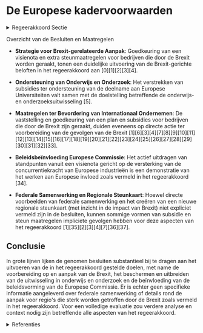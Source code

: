 # De Europese kadervoorwaarden

<details>
        <summary>Regeerakkoord Sectie </summary>
        <p>2.3.7 De Europese kadervoorwaarden We hanteren een meer strategische en proactieve aanpak ten aanzien van de Europese Unie. Op basis van een consultatie van de stakeholders, identificeren we concrete initiatieven die we van Europa verwachten en beïnvloeden we in een zo vroeg mogelijke fase het beleid van de Europese Commissie op het gebied van onderzoek, inno-vatie, industrie en interne markt. We wegen op de vormgeving en implementatie van Europese steunprogramma’s. We ondersteunen de visie van de VLIR dat bij de vormgeving van het toekomstige partnerschap met het VK, binnen een globaal akkoord EU-UK over de toekomstige relatie, de uitwisseling van studenten en docenten en de onderzoekssamenwerking, zowel bilateraal als binnen grotere EU-project-consortia, ongehinderd kunnen doorgaan. We helpen onze bedrijven om zich voor te bereiden op de gevolgen van de Brexit. We voeren het Brexit actieplan verder uit en geven invulling aan bijkomende acties (voor sensibilisering, begeleiding, ondersteuning) die worden afge-sproken in de Brexit-taskforce, onder coördinatie van het departement Buitenlandse Zaken. Bij het uitwerken van een nieuwe regionale steunkaart houden we rekening met de streken in Vlaanderen die hard kunnen getroffen worden door een harde of no-deal Brexit. Voor deze streken zullen we aan de Federale regering ook vragen een ‘ontwrichte zone’ in te stellen. </p>
        </details> 

Overzicht van de Besluiten en Maatregelen

- **Strategie voor Brexit-gerelateerde Aanpak**:
  Goedkeuring van een visienota en extra steunmaatregelen voor bedrijven die door de Brexit worden geraakt, tonen een duidelijke uitvoering van de Brexit-gerichte beloften in het regeerakkoord aan \[0\]\[1\]\[2\]\[3\]\[4\].

- **Ondersteuning van Onderwijs en Onderzoek**:
  Het verstrekken van subsidies ter ondersteuning van de deelname aan Europese Universiteiten valt samen met de doelstelling betreffende de onderwijs- en onderzoeksuitwisseling \[5\].

- **Maatregelen ter Bevordering van Internationaal Ondernemen**:
  De vaststelling en goedkeuring van een plan en subsidies voor bedrijven die door de Brexit zijn geraakt, duiden eveneens op directe actie ter voorbereiding van de gevolgen van de Brexit \[1\]\[6\]\[3\]\[4\]\[7\]\[8\]\[9\]\[10\]\[11\]\[12\]\[13\]\[14\]\[15\]\[16\]\[17\]\[18\]\[19\]\[20\]\[21\]\[22\]\[23\]\[24\]\[25\]\[26\]\[27\]\[28\]\[29\]\[30\]\[31\]\[32\]\[33\].

- **Beleidsbeïnvloeding Europese Commissie**:
  Het actief uitdragen van standpunten vanuit een visienota gericht op de versterking van de concurrentiekracht van Europese industrieën is een demonstratie van het werken aan Europese invloed zoals vermeld in het regeerakkoord \[34\].

- **Federale Samenwerking en Regionale Steunkaart**:
  Hoewel directe voorbeelden van federale samenwerking en het creëren van een nieuwe regionale steunkaart (met inzicht in de impact van Brexit) niet expliciet vermeld zijn in de besluiten, kunnen sommige vormen van subsidie en steun maatregelen impliciete gevolgen hebben voor deze aspecten van het regeerakkoord \[1\]\[35\]\[2\]\[3\]\[4\]\[7\]\[36\]\[37\].

## Conclusie

In grote lijnen lijken de genomen besluiten substantieel bij te dragen aan het uitvoeren van de in het regeerakkoord gestelde doelen, met name de voorbereiding op en aanpak van de Brexit, het beschermen en uitbreiden van de uitwisseling in onderwijs en onderzoek en de beïnvloeding van de beleidsvorming van de Europese Commissie. Er is echter geen specifieke informatie aangeleverd over federale samenwerking of details rond de aanpak voor regio's die sterk worden getroffen door de Brexit zoals vermeld in het regeerakkoord. Voor een volledige evaluatie zou verdere analyse en context nodig zijn betreffende alle aspecten van het regeerakkoord.

<details>
        <summary> Referenties</summary>
        **[\[0\]](https://beslissingenvlaamseregering.vlaanderen.be/?search=Visienota%3A%20%E2%80%9CVlaamse%20uitgangspunten%20brexit-onderhandelingen%E2%80%9D%0A&dateOption=select&startDate=2020-02-07T09%3A00%3A00Z&endDate=2020-02-07T09%3A00%3A00Z)** : **(2020-02-07)** Visienota: “Vlaamse uitgangspunten brexit-onderhandelingen”
 

**[\[1\]](https://beslissingenvlaamseregering.vlaanderen.be/?search=%28Steun%29maatregelen%20voor%20door%20Brexit%20ge%C3%AFmpacteerde%20bedrijven&dateOption=select&startDate=2020-12-18T09%3A00%3A00Z&endDate=2020-12-18T09%3A00%3A00Z)** : **(2020-12-18)** (Steun)maatregelen voor door Brexit geïmpacteerde bedrijven 

**[\[2\]](https://beslissingenvlaamseregering.vlaanderen.be/?search=Maatregelen%20internationaal%20ondernemen%20voor%20de%20door%20de%20brexit%20ge%C3%AFmpacteerde%20bedrijven%20in%20het%20kader%20van%20het%20Relanceplan%20Vlaamse%20Veerkracht%3A%2030%20miljoen%20euro%20voor%20FIT&dateOption=select&startDate=2020-12-18T09%3A00%3A00Z&endDate=2020-12-18T09%3A00%3A00Z)** : **(2020-12-18)** Maatregelen internationaal ondernemen voor de door de brexit geïmpacteerde bedrijven in het kader van het Relanceplan Vlaamse Veerkracht: 30 miljoen euro voor FIT 

**[\[3\]](https://beslissingenvlaamseregering.vlaanderen.be/?search=Plan%20Vlaamse%20Veerkracht%3A%20subsidie%20VLAM%20relanceplan%20corona%20en%20Brexit&dateOption=select&startDate=2021-02-26T09%3A00%3A00Z&endDate=2021-02-26T09%3A00%3A00Z)** : **(2021-02-26)** Plan Vlaamse Veerkracht: subsidie VLAM relanceplan corona en Brexit 

**[\[4\]](https://beslissingenvlaamseregering.vlaanderen.be/?search=Bijkomende%20steunmaatregel%20voor%20de%20door%20de%20Brexit%20ge%C3%AFmpacteerde%20bedrijven%20en%20organisaties%20in%20het%20kader%20van%20de%20Brexit-aanpassingsreserve%20%28BAR%29%20van%20de%20Europese%20Unie&dateOption=select&startDate=2022-06-10T08%3A00%3A00Z&endDate=2022-06-10T08%3A00%3A00Z)** : **(2022-06-10)** Bijkomende steunmaatregel voor de door de Brexit geïmpacteerde bedrijven en organisaties in het kader van de Brexit-aanpassingsreserve (BAR) van de Europese Unie 

**[\[5\]](https://beslissingenvlaamseregering.vlaanderen.be/?search=4%2C78%20miljoen%20euro%20projectsubsidie%20aan%20Vlaamse%20universiteiten%20ter%20ondersteuning%20deelname%20aan%20de%20Europese%20Universiteiten&dateOption=select&startDate=2021-12-17T09%3A00%3A00Z&endDate=2021-12-17T09%3A00%3A00Z)** : **(2021-12-17)** 4,78 miljoen euro projectsubsidie aan Vlaamse universiteiten ter ondersteuning deelname aan de Europese Universiteiten 

**[\[6\]](https://beslissingenvlaamseregering.vlaanderen.be/?search=Plan%20Vlaamse%20Veerkracht%3A%20Maatregelen%20met%20betrekking%20tot%20het%20internationaal%20ondernemen%20ten%20behoeve%20van%20de%20door%20de%20Brexit%20ge%C3%AFmpacteerde%20bedrijven&dateOption=select&startDate=2022-03-18T09%3A00%3A00Z&endDate=2022-03-18T09%3A00%3A00Z)** : **(2022-03-18)** Plan Vlaamse Veerkracht: Maatregelen met betrekking tot het internationaal ondernemen ten behoeve van de door de Brexit geïmpacteerde bedrijven 

**[\[7\]](https://beslissingenvlaamseregering.vlaanderen.be/?search=Vlaams%20Centrum%20voor%20Agro-%20en%20Visserijmarketing%20vzw%20%28VLAM%29%3A%20subsidie%20Brexit&dateOption=select&startDate=2022-06-03T08%3A00%3A00Z&endDate=2022-06-03T08%3A00%3A00Z)** : **(2022-06-03)** Vlaams Centrum voor Agro- en Visserijmarketing vzw (VLAM): subsidie Brexit 

**[\[8\]](https://beslissingenvlaamseregering.vlaanderen.be/?search=Steun%20projecten%20in%20het%20kader%20van%20Europees%20Innovatiepartnerschap%20voor%20productiviteit%20en%20duurzaamheid%20in%20de%20landbouw&dateOption=select&startDate=2023-04-21T08%3A00%3A00Z&endDate=2023-04-21T08%3A00%3A00Z)** : **(2023-04-21)** Steun projecten in het kader van Europees Innovatiepartnerschap voor productiviteit en duurzaamheid in de landbouw 

**[\[9\]](https://beslissingenvlaamseregering.vlaanderen.be/?search=Steun%20voor%20opstart%20van%20of%20omschakeling%20naar%20een%20toekomstgerichte%20duurzame%20ondernemingsstrategie%20op%20een%20landbouwbedrijf&dateOption=select&startDate=2023-07-14T08%3A00%3A00Z&endDate=2023-07-14T08%3A00%3A00Z)** : **(2023-07-14)** Steun voor opstart van of omschakeling naar een toekomstgerichte duurzame ondernemingsstrategie op een landbouwbedrijf 

**[\[10\]](https://beslissingenvlaamseregering.vlaanderen.be/?search=Ondersteuning%20van%20de%20werking%20%27ondernemersvorming%27%20bij%20Syntra&dateOption=select&startDate=2021-07-16T06%3A00%3A00Z&endDate=2021-07-16T06%3A00%3A00Z)** : **(2021-07-16)** Ondersteuning van de werking 'ondernemersvorming' bij Syntra 

**[\[11\]](https://beslissingenvlaamseregering.vlaanderen.be/?search=Steun%20aan%20projecten%20in%20het%20kader%20van%20het%20Europees%20Fonds%20voor%20de%20Regionale%20Ontwikkeling%20en%20het%20Europees%20Sociaal%20Fonds%3A%20wijzigingsbesluit&dateOption=select&startDate=2022-11-10T07%3A00%3A00Z&endDate=2022-11-10T07%3A00%3A00Z)** : **(2022-11-10)** Steun aan projecten in het kader van het Europees Fonds voor de Regionale Ontwikkeling en het Europees Sociaal Fonds: wijzigingsbesluit 

**[\[12\]](https://beslissingenvlaamseregering.vlaanderen.be/?search=Kaderovereenkomst%20Europese%20Unie%20en%20Thailand%3A%20voorontwerp%20van%20instemmingsdecreet&dateOption=select&startDate=2022-11-25T11%3A00%3A00Z&endDate=2022-11-25T11%3A00%3A00Z)** : **(2022-11-25)** Kaderovereenkomst Europese Unie en Thailand: voorontwerp van instemmingsdecreet 

**[\[13\]](https://beslissingenvlaamseregering.vlaanderen.be/?search=Internationale%20beurzenprogramma%20voor%20topstudenten&dateOption=select&startDate=2021-12-17T09%3A00%3A00Z&endDate=2021-12-17T09%3A00%3A00Z)** : **(2021-12-17)** Internationale beurzenprogramma voor topstudenten 

**[\[14\]](https://beslissingenvlaamseregering.vlaanderen.be/?search=Steun%20voor%20opstart%20van%20of%20omschakeling%20naar%20een%20toekomstgerichte%20duurzame%20ondernemingsstrategie%20op%20een%20landbouwbedrijf&dateOption=select&startDate=2023-10-06T08%3A00%3A00Z&endDate=2023-10-06T08%3A00%3A00Z)** : **(2023-10-06)** Steun voor opstart van of omschakeling naar een toekomstgerichte duurzame ondernemingsstrategie op een landbouwbedrijf 

**[\[15\]](https://beslissingenvlaamseregering.vlaanderen.be/?search=Plan%20Vlaamse%20Veerkracht%3A%20Investeren%20in%20kernversterking%20via%20projectoproepen&dateOption=select&startDate=2022-02-25T09%3A00%3A00Z&endDate=2022-02-25T09%3A00%3A00Z)** : **(2022-02-25)** Plan Vlaamse Veerkracht: Investeren in kernversterking via projectoproepen 

**[\[16\]](https://beslissingenvlaamseregering.vlaanderen.be/?search=Kaderovereenkomst%20Europese%20Unie%20en%20Thailand%3A%20voorontwerp%20van%20instemmingsdecreet&dateOption=select&startDate=2023-06-16T08%3A00%3A00Z&endDate=2023-06-16T08%3A00%3A00Z)** : **(2023-06-16)** Kaderovereenkomst Europese Unie en Thailand: voorontwerp van instemmingsdecreet 

**[\[17\]](https://beslissingenvlaamseregering.vlaanderen.be/?search=Internationale%20beurzenprogramma%20voor%20topstudenten&dateOption=select&startDate=2022-01-28T09%3A00%3A00Z&endDate=2022-01-28T09%3A00%3A00Z)** : **(2022-01-28)** Internationale beurzenprogramma voor topstudenten 

**[\[18\]](https://beslissingenvlaamseregering.vlaanderen.be/?search=Aanpassing%20steunreglementering%20strategische%20transformatiesteun%20%28STS%29%3A%20opheffing%20bonussteun%20en%20toevoeging%20van%20ontvankelijkheidsvoorwaarde%20over%20de%20minimale%20bijkomende%20directe%20tewerkstelling&dateOption=select&startDate=2021-06-04T08%3A00%3A00Z&endDate=2021-06-04T08%3A00%3A00Z)** : **(2021-06-04)** Aanpassing steunreglementering strategische transformatiesteun (STS): opheffing bonussteun en toevoeging van ontvankelijkheidsvoorwaarde over de minimale bijkomende directe tewerkstelling 

**[\[19\]](https://beslissingenvlaamseregering.vlaanderen.be/?search=Vlaams%20standpunt%20herziening%20Europese%20verpakkingsrichtlijn&dateOption=select&startDate=2023-07-07T09%3A00%3A00Z&endDate=2023-07-07T09%3A00%3A00Z)** : **(2023-07-07)** Vlaams standpunt herziening Europese verpakkingsrichtlijn 

**[\[20\]](https://beslissingenvlaamseregering.vlaanderen.be/?search=Steunregelingen%20gemeenschappelijk%20landbouwbeleid%3A%20wijzigingsbesluit&dateOption=select&startDate=2021-10-15T08%3A00%3A00Z&endDate=2021-10-15T08%3A00%3A00Z)** : **(2021-10-15)** Steunregelingen gemeenschappelijk landbouwbeleid: wijzigingsbesluit 

**[\[21\]](https://beslissingenvlaamseregering.vlaanderen.be/?search=Herverdeling%20provisioneel%20krediet%3A%20Subsidie%20Ecoom%20voor%20analyse%20strategische%20waardenketens%20in%20de%20Vlaamse%20economie%20en%20versterking%20beleidsrelevant%20onderzoek&dateOption=select&startDate=2021-12-17T09%3A00%3A00Z&endDate=2021-12-17T09%3A00%3A00Z)** : **(2021-12-17)** Herverdeling provisioneel krediet: Subsidie Ecoom voor analyse strategische waardenketens in de Vlaamse economie en versterking beleidsrelevant onderzoek 

**[\[22\]](https://beslissingenvlaamseregering.vlaanderen.be/?search=Beheersovereenkomst%20met%20Vlaamse%20Interuniversitaire%20Raad%20over%20ijkingstoetsen&dateOption=select&startDate=2020-04-30T08%3A00%3A00Z&endDate=2020-04-30T08%3A00%3A00Z)** : **(2020-04-30)** Beheersovereenkomst met Vlaamse Interuniversitaire Raad over ijkingstoetsen 

**[\[23\]](https://beslissingenvlaamseregering.vlaanderen.be/?search=Nieuwe%20samenwerkingsovereenkomst%20Participatiemaatschappij%20Vlaanderen%20%28PMV%29%20over%20dienstverlening%20in%20het%20kader%20van%20Europese%20financi%C3%ABle%20instrumenten&dateOption=select&startDate=2023-12-22T09%3A00%3A00Z&endDate=2023-12-22T09%3A00%3A00Z)** : **(2023-12-22)** Nieuwe samenwerkingsovereenkomst Participatiemaatschappij Vlaanderen (PMV) over dienstverlening in het kader van Europese financiële instrumenten 

**[\[24\]](https://beslissingenvlaamseregering.vlaanderen.be/?search=Tijdelijke%20versterking%20personeel%20Departement%20Landbouw%20en%20Visserij%20in%20de%20periode%202022-2024%20in%20kader%20flankerend%20beleid%20stikstofproblematiek%20en%20conceptnota%20PAS&dateOption=select&startDate=2022-12-23T09%3A00%3A00Z&endDate=2022-12-23T09%3A00%3A00Z)** : **(2022-12-23)** Tijdelijke versterking personeel Departement Landbouw en Visserij in de periode 2022-2024 in kader flankerend beleid stikstofproblematiek en conceptnota PAS 

**[\[25\]](https://beslissingenvlaamseregering.vlaanderen.be/?search=Vaststelling%20algemene%20erkennings-%2C%20uitvoerings-%20en%20subsidi%C3%ABringsvoorwaarden%20LEADER-gebieden%20plattelandsontwikkeling&dateOption=select&startDate=2023-07-14T08%3A00%3A00Z&endDate=2023-07-14T08%3A00%3A00Z)** : **(2023-07-14)** Vaststelling algemene erkennings-, uitvoerings- en subsidiëringsvoorwaarden LEADER-gebieden plattelandsontwikkeling 

**[\[26\]](https://beslissingenvlaamseregering.vlaanderen.be/?search=Verderzetting%20van%20het%20Programma%20Innovatieve%20Overheidsopdrachten%20als%20regulier%20innovatie-instrument%20binnen%20de%20VLAIO-werking&dateOption=select&startDate=2022-12-23T09%3A00%3A00Z&endDate=2022-12-23T09%3A00%3A00Z)** : **(2022-12-23)** Verderzetting van het Programma Innovatieve Overheidsopdrachten als regulier innovatie-instrument binnen de VLAIO-werking 

**[\[27\]](https://beslissingenvlaamseregering.vlaanderen.be/?search=ESF%2B%20Vlaanderen%202021-2027%3A%20Uitvoering%20van%20het%20Vlaamse%20ESF%2B-programma%202021-2027%20in%20het%20kader%20van%20het%20cohesiebeleid&dateOption=select&startDate=2023-02-17T09%3A00%3A00Z&endDate=2023-02-17T09%3A00%3A00Z)** : **(2023-02-17)** ESF+ Vlaanderen 2021-2027: Uitvoering van het Vlaamse ESF+-programma 2021-2027 in het kader van het cohesiebeleid 

**[\[28\]](https://beslissingenvlaamseregering.vlaanderen.be/?search=Steun%20projecten%20in%20het%20kader%20van%20Europees%20Innovatiepartnerschap%20voor%20productiviteit%20en%20duurzaamheid%20in%20de%20landbouw&dateOption=select&startDate=2023-03-07T12%3A00%3A00Z&endDate=2023-03-07T12%3A00%3A00Z)** : **(2023-03-07)** Steun projecten in het kader van Europees Innovatiepartnerschap voor productiviteit en duurzaamheid in de landbouw 

**[\[29\]](https://beslissingenvlaamseregering.vlaanderen.be/?search=Plan%20Vlaamse%20Veerkracht%3A%20projectlijnen%20die%20invulling%20geven%20aan%20relanceprojecten%20Omgeving%20in%20het%20kader%20van%20de%20Blue%20Deal&dateOption=select&startDate=2021-04-23T08%3A00%3A00Z&endDate=2021-04-23T08%3A00%3A00Z)** : **(2021-04-23)** Plan Vlaamse Veerkracht: projectlijnen die invulling geven aan relanceprojecten Omgeving in het kader van de Blue Deal 

**[\[30\]](https://beslissingenvlaamseregering.vlaanderen.be/?search=%20Vaststelling%20algemene%20erkennings-%2C%20uitvoerings-%20en%20subsidi%C3%ABringsvoorwaarden%20LEADER-gebieden%20plattelandsontwikkeling&dateOption=select&startDate=2023-05-12T08%3A00%3A00Z&endDate=2023-05-12T08%3A00%3A00Z)** : **(2023-05-12)**  Vaststelling algemene erkennings-, uitvoerings- en subsidiëringsvoorwaarden LEADER-gebieden plattelandsontwikkeling 

**[\[31\]](https://beslissingenvlaamseregering.vlaanderen.be/?search=Steunregelingen%20gemeenschappelijk%20landbouwbeleid&dateOption=select&startDate=2021-09-03T10%3A00%3A00Z&endDate=2021-09-03T10%3A00%3A00Z)** : **(2021-09-03)** Steunregelingen gemeenschappelijk landbouwbeleid 

**[\[32\]](https://beslissingenvlaamseregering.vlaanderen.be/?search=Steun%20uitwisseling%20kennis%20en%20verspreiding%20van%20informatie%20in%20de%20landbouwsector&dateOption=select&startDate=2023-07-14T08%3A00%3A00Z&endDate=2023-07-14T08%3A00%3A00Z)** : **(2023-07-14)** Steun uitwisseling kennis en verspreiding van informatie in de landbouwsector 

**[\[33\]](https://beslissingenvlaamseregering.vlaanderen.be/?search=Naar%20een%20kader%20voor%20het%20Vlaams%20kennisveiligheidsbeleid&dateOption=select&startDate=2022-10-28T08%3A00%3A00Z&endDate=2022-10-28T08%3A00%3A00Z)** : **(2022-10-28)** Naar een kader voor het Vlaams kennisveiligheidsbeleid 

**[\[34\]](https://beslissingenvlaamseregering.vlaanderen.be/?search=Visienota%20%E2%80%98Naar%20een%20versterkte%20concurrentiekracht%20van%20de%20Europese%20Industrie%E2%80%99&dateOption=select&startDate=2023-02-03T09%3A00%3A00Z&endDate=2023-02-03T09%3A00%3A00Z)** : **(2023-02-03)** Visienota ‘Naar een versterkte concurrentiekracht van de Europese Industrie’ 

**[\[35\]](https://beslissingenvlaamseregering.vlaanderen.be/?search=Visienota%20%27Vlaanderen%20en%20het%20Verenigd%20Koninkrijk%27&dateOption=select&startDate=2022-05-06T08%3A00%3A00Z&endDate=2022-05-06T08%3A00%3A00Z)** : **(2022-05-06)** Visienota 'Vlaanderen en het Verenigd Koninkrijk' 

**[\[36\]](https://beslissingenvlaamseregering.vlaanderen.be/?search=Plan%20Vlaamse%20Veerkracht%3A%201%2C2%20miljoen%20euro%20steun%20aan%20het%20initiatief%20om%20bedrijven%20te%20verenigen%20in%20het%20kader%20van%20Slimme%20Regio%20Vlaanderen&dateOption=select&startDate=2021-07-09T08%3A00%3A00Z&endDate=2021-07-09T08%3A00%3A00Z)** : **(2021-07-09)** Plan Vlaamse Veerkracht: 1,2 miljoen euro steun aan het initiatief om bedrijven te verenigen in het kader van Slimme Regio Vlaanderen 

**[\[37\]](https://beslissingenvlaamseregering.vlaanderen.be/?search=Regels%20toekenning%20subsidies%20bijzondere%20crisissteun%20internationalisering%20en%20starterspakketten%20internationalisering%20voor%20activiteiten%20ter%20bevordering%20van%20internationaal%20ondernemen&dateOption=select&startDate=2022-10-28T08%3A00%3A00Z&endDate=2022-10-28T08%3A00%3A00Z)** : **(2022-10-28)** Regels toekenning subsidies bijzondere crisissteun internationalisering en starterspakketten internationalisering voor activiteiten ter bevordering van internationaal ondernemen 
        </details> 

